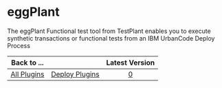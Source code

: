 
# eggPlant

The eggPlant Functional test tool from TestPlant enables you to execute synthetic transactions or functional tests from an IBM UrbanCode Deploy Process


|Back to ...||Latest Version|
| :---: | :---: | :---: |
|[All Plugins](../../index.md)|[Deploy Plugins](../README.md)|[0]()|
